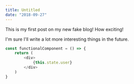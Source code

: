 ```yaml
---
title: Untitled
date: "2018-09-27"
---
```


This is my first post on my new fake blog! How exciting!

I'm sure I'll write a lot more interesting things in the future.

```javascript
const functionalComponent = () => {
	return (
		<div>
			{this.state.user}
		</div>
	)
}
```